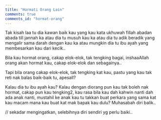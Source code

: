 ```yaml
---
title: "Hormati Orang Lain"
comments: true
comments_id: "hormat-orang"
---
```


<div class="text-post" markdown="1">

Tak kisah laa tu dia kawan baik kau yang kau kata
ukhuwah fillah abadan abada till jannah ka atau
dia tu musuh kau ka atau dia tu adik beradik yang
mengalir sama darah dengan kau ka atau mungkin
dia tu ibu ayah yang membesarkan kau dari kecik..   

Bila kau hormat orang,
cakap elok-elok,
tak tengking bagai,
inshaaAllah orang akan hormat kau,
cakap elok-elok dan sebagainya..   

Tapi bila orang cakap elok-elok,
tak tengking kat kau,
pastu yang kau tak reti nak balas baik-baik tu,
apesall?   

Kalau dia tu ibu ayah kau?
Kalau dengan diorang pun kau tak boleh nak hormat,
cakap pun kau tengking2,
kau rasa bila kau dah kahwin nanti dah ada anak nanti,
mustahil ke anak kau tu takkan buat perkara yang sama kat kau
macam mana kau buat kat mak bapak kau dulu?
Muhasabah diri balik..   

// sekadar mengingatkan, selebihnya diri sendiri yg perlu baiki..

</div>

